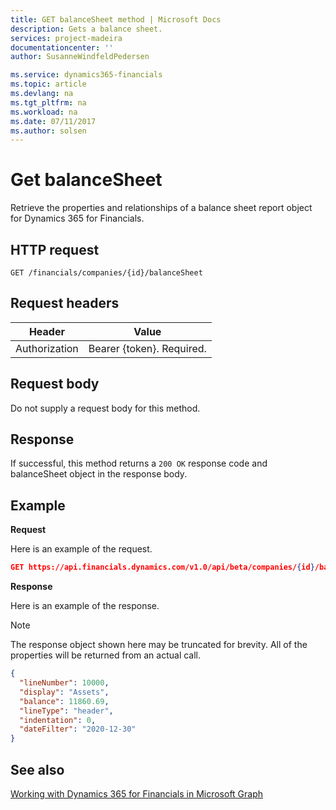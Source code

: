 ```yaml
---
title: GET balanceSheet method | Microsoft Docs
description: Gets a balance sheet.
services: project-madeira
documentationcenter: ''
author: SusanneWindfeldPedersen

ms.service: dynamics365-financials
ms.topic: article
ms.devlang: na
ms.tgt_pltfrm: na
ms.workload: na
ms.date: 07/11/2017
ms.author: solsen
---
```


# Get balanceSheet
Retrieve the properties and relationships of a balance sheet report object for Dynamics 365 for Financials.

## HTTP request
```
GET /financials/companies/{id}/balanceSheet
```

## Request headers
|Header|Value|
|------|-----|
|Authorization  |Bearer {token}. Required. |

## Request body
Do not supply a request body for this method.

## Response
If successful, this method returns a ```200 OK``` response code and balanceSheet object in the response body.

## Example

**Request**

Here is an example of the request.  

```json
GET https://api.financials.dynamics.com/v1.0/api/beta/companies/{id}/balanceSheet?$orderby=lineNumber&$filter=dateFilter eq 2020-12-30
```

**Response**

Here is an example of the response.  

> [!NOTE]  
> The response object shown here may be truncated for brevity. All of the properties will be returned from an actual call.  

```json
{
  "lineNumber": 10000,
  "display": "Assets",
  "balance": 11860.69,
  "lineType": "header",
  "indentation": 0,
  "dateFilter": "2020-12-30"
}
```

## See also  
[Working with Dynamics 365 for Financials in Microsoft Graph](../resources/dynamics_overview.md) 